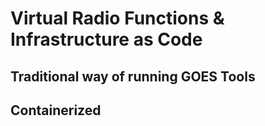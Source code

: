 # Virtual Radio Functions & Infrastructure as Code

## Traditional way of running GOES Tools

## Containerized
